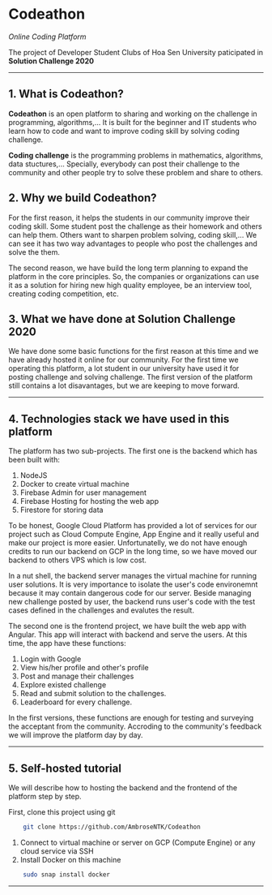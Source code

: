 # Codeathon

_Online Coding Platform_

The project of Developer Student Clubs of Hoa Sen University paticipated in **Solution Challenge 2020**

---

## 1. What is Codeathon?

**Codeathon** is an open platform to sharing and working on the challenge in programming, algorithms,... It is built for the beginner and IT students who learn how to code and want to improve coding skill by solving coding challenge.

**Coding challenge** is the programming problems in mathematics, algorithms, data stuctures,... Specially, everybody can post their challenge to the community and other people try to solve these problem and share to others.

## 2. Why we build Codeathon?

For the first reason, it helps the students in our community improve their coding skill. Some student post the challenge as their homework and others can help them. Others want to sharpen problem solving, coding skill,... We can see it has two way advantages to people who post the challenges and solve the them.

The second reason, we have build the long term planning to expand the platform in the core principles. So, the companies or organizations can use it as a solution for hiring new high quality employee, be an interview tool, creating coding competition, etc.

## 3. What we have done at Solution Challenge 2020

We have done some basic functions for the first reason at this time and we have already hosted it online for our community.
For the first time we operating this platform, a lot student in our university have used it for posting challenge and solving challenge. The first version of the platform still contains a lot disavantages, but we are keeping to move forward.

---

## 4. Technologies stack we have used in this platform

The platform has two sub-projects. The first one is the backend which has been built with:

1. NodeJS
2. Docker to create virtual machine
3. Firebase Admin for user management
4. Firebase Hosting for hosting the web app
5. Firestore for storing data

To be honest, Google Cloud Platform has provided a lot of services for our project such as Cloud Compute Engine, App Engine and it really useful and make our project is more easier. Unfortunatelly, we do not have enough credits to run our backend on GCP in the long time, so we have moved our backend to others VPS which is low cost.

In a nut shell, the backend server manages the virtual machine for running user solutions. It is very importance to isolate the user's code environemnt because it may contain dangerous code for our server.
Beside managing new challenge posted by user, the backend runs user's code with the test cases defined in the challenges and evalutes the result.

The second one is the frontend project, we have built the web app with Angular. This app will interact with backend and serve the users.
At this time, the app have these functions:

1. Login with Google
2. View his/her profile and other's profile
3. Post and manage their challenges
4. Explore existed challenge
5. Read and submit solution to the challenges.
6. Leaderboard for every challenge.

In the first versions, these functions are enough for testing and surveying the acceptant from the community. Accroding to the community's feedback we will improve the platform day by day.

---

## 5. Self-hosted tutorial

We will describe how to hosting the backend and the frontend of the platform step by step.

First, clone this project using git

```bash
    git clone https://github.com/AmbroseNTK/Codeathon
```

1. Connect to virtual machine or server on GCP (Compute Engine) or any cloud service via SSH
2. Install Docker on this machine

```bash
    sudo snap install docker
```

---
